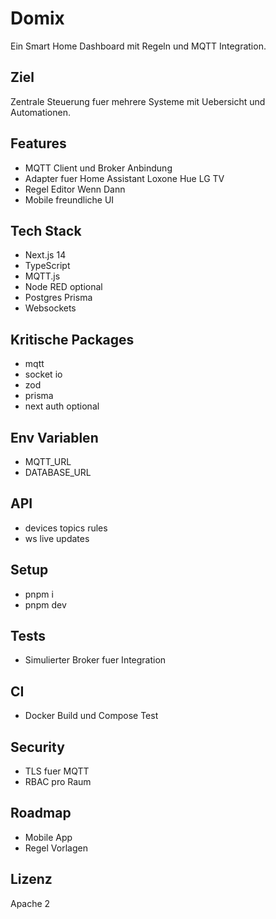 # Domix
Ein Smart Home Dashboard mit Regeln und MQTT Integration.

## Ziel
Zentrale Steuerung fuer mehrere Systeme mit Uebersicht und Automationen.

## Features
* MQTT Client und Broker Anbindung
* Adapter fuer Home Assistant Loxone Hue LG TV
* Regel Editor Wenn Dann
* Mobile freundliche UI

## Tech Stack
* Next.js 14
* TypeScript
* MQTT.js
* Node RED optional
* Postgres Prisma
* Websockets

## Kritische Packages
* mqtt
* socket io
* zod
* prisma
* next auth optional

## Env Variablen
* MQTT_URL
* DATABASE_URL

## API
* devices topics rules
* ws live updates

## Setup
* pnpm i
* pnpm dev

## Tests
* Simulierter Broker fuer Integration

## CI
* Docker Build und Compose Test

## Security
* TLS fuer MQTT
* RBAC pro Raum

## Roadmap
* Mobile App
* Regel Vorlagen

## Lizenz
Apache 2
